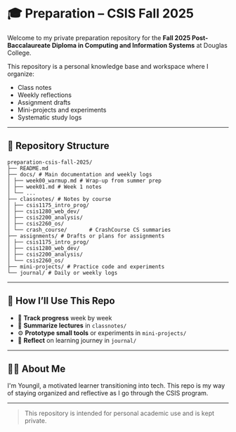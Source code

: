 # 🎓 Preparation – CSIS Fall 2025

Welcome to my private preparation repository for the **Fall 2025 Post-Baccalaureate Diploma in Computing and Information Systems** at Douglas College.

This repository is a personal knowledge base and workspace where I organize:
- Class notes
- Weekly reflections
- Assignment drafts
- Mini-projects and experiments
- Systematic study logs

---

## 📁 Repository Structure

```
preparation-csis-fall-2025/
├── README.md
├── docs/ # Main documentation and weekly logs
│ ├── week00_warmup.md # Wrap-up from summer prep
│ ├── week01.md # Week 1 notes
│ └── ...
├── classnotes/ # Notes by course
│ ├── csis1175_intro_prog/
│ ├── csis1280_web_dev/
│ ├── csis2200_analysis/
│ ├── csis2260_os/
│ └── crash_course/       # CrashCourse CS summaries
├── assignments/ # Drafts or plans for assignments
│ ├── csis1175_intro_prog/
│ ├── csis1280_web_dev/
│ ├── csis2200_analysis/
│ └── csis2260_os/
├── mini-projects/ # Practice code and experiments
└── journal/ # Daily or weekly logs
```


---

## 🧭 How I’ll Use This Repo

- 📅 **Track progress** week by week
- 📝 **Summarize lectures** in `classnotes/`
- ⚙️ **Prototype small tools** or experiments in `mini-projects/`
- 🧠 **Reflect** on learning journey in `journal/`

---

## 🙋🏻 About Me

I'm Youngil, a motivated learner transitioning into tech. This repo is my way of staying organized and reflective as I go through the CSIS program.

---

> This repository is intended for personal academic use and is kept private.

